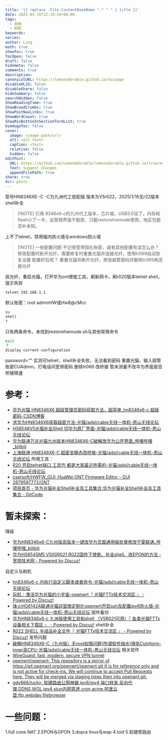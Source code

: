 ```yaml
---
title: '{{ replace .File.ContentBaseName "-" " " | title }}'
date: 2025-03-15T22:19:29+08:00
tags:
  - 网络
  - 刷机
keywords: 
series: 
author: Ling
math: true
showToc: true
TocOpen: false
draft: false
hidemeta: false
comments: true
description: 
canonicalURL: https://lemonadorable.github.io/to/page
disableHLJS: false
disableShare: false
hideSummary: false
searchHidden: false
ShowReadingTime: true
ShowBreadCrumbs: true
ShowPostNavLinks: true
ShowWordCount: true
ShowRssButtonInSectionTermList: true
UseHugoToc: false
cover:
  image: <image path/url>
  alt: <alt text>
  caption: <text>
  relative: false
  hidden: false
editPost:
  URL: https://github.com/LemonAdorable/lemonadorable.github.io/tree/master/content
  Text: Suggest Changes
  appendFilePath: true
share: true
dir: posts
---
```


型号HN8346X6 -C
-C为九洲代工低配版
版本为V5r022，2025/1/16无r22版本shell补全

> [!NOTE] 引用
> 8346x6-c的九州代工版本，芯片缩，USB3.0没了，内存和flash小了一半，运营商界面不能改，只能restorehwmode使用，地区包能否补未知。

上不了telnet，禁用猫内防火墙与windows防火墙

> [!NOTE] 一些配置问题
> 不记得宽带固化账密，或者其他配置有误怎么办？
> 修改配置时断开光纤，需要修复时重置光猫并连接光纤，使用tr069自动恢复设置
> 配置好后呢？
> 重置光猫并断开光纤，修改超管密码并删除tr069再连接光纤

拔光纤，重启光猫，打开华为ont使能工具，刷新网卡，刷r020版本telnet shell，提示失败
``` bash
telnet 192.168.1.1
```

默认账密：root adminHW或Hw8@cMcc
``` bash
su
shell
?
```
只有两条命令，未找到restorehwmode.sh与其他常用命令
``` bash
exit
？
display current-configuration
```
password=""
实测可telnet，shell补全失败，无法看到密码
重置光猫，输入超管账密CUAdmin，打电话问宽带密码
删除tr069 改桥接
暂未测量不改华为界面是否桥接限速
# 参考：
- [华为光猫 HN8346X6 超级管理员密码获取方法，超简单_hn8346x6-c 超级密码-CSDN博客](https://blog.csdn.net/greatwjl/article/details/121904017)
- [求华为HN8346X6获取超密方法-光猫/adsl/cable无线一体机-恩山无线论坛](https://www.right.com.cn/FORUM/thread-5490711-1-1.html)
- [HS8546V5光猫补全Shell 切华为原厂界面-光猫/adsl/cable无线一体机-恩山无线论坛](https://www.right.com.cn/forum/thread-4060870-1-1.html)
- [华为联通万兆光猫九州版本HN8346X6-C破解改华为公开界面_哔哩哔哩_bilibili](https://www.bilibili.com/video/BV1Hq4y1a7FM/)
- [上海联通 HN8346X6-C 超密变静态改桥接-光猫/adsl/cable无线一体机-恩山无线论坛](https://www.right.com.cn/forum/forum.php?mod=viewthread&tid=8414061&highlight=HN8346X6-C)
所用工具：
- [R20 开启telnet端口 工具包 都是大家最近所需的-光猫/adsl/cable无线一体机-恩山无线论坛](https://www.right.com.cn/forum/forum.php?mod=viewthread&tid=5659142&extra=page%3D1%26filter%3Dauthor%26orderby%3Ddateline)
- [csersoft/HWFW_GUI: HuaWei ONT Firmware Editor - GUI](https://github.com/csersoft/HWFW_GUI)
- [2879597772/ONT](https://github.com/2879597772/ONT)
- [项目首页 - 华为光猫补全Shell补全及工具集合:华为光猫补全Shell补全及工具集合 - GitCode](https://gitcode.com/open-source-toolkit/29511)
# 暂未探索：
降级
- [华为HN8346x6-C九州版高版本一键改华为页面通用版批量修改宁夏联通_哔哩哔哩_bilibili](https://www.bilibili.com/video/BV1bC4y1c7bt/)
- [华为HS8545M5 V500R021 R022固件下使能、补全shell、改EPON的方法 - 宽带技术网 - Powered by Discuz!](https://www.chinadsl.net/forum.php?mod=viewthread&action=printable&tid=177760)

自定义与刷机
- [hn8346x6-c 内执行自定义脚本或者命令-光猫/adsl/cable无线一体机-恩山无线论坛](https://www.right.com.cn/FORUM/thread-8305342-1-1.html)
- [玩机：激活华为光猫的小宇宙-openwrt『 光猫FTTx技术交流区 』 - Powered by Discuz!](https://www.chinadsl.net/thread-158737-1-1.html)
- [烽火HG6142A联通光猫运营商定制化openwrt开启ssh及配置ipv6防火墙-光猫/adsl/cable无线一体机-恩山无线论坛](https://www.right.com.cn/forum/thread-8338118-1-1.html)
固件备份
- [华为HN8346x6-c 九洲版使用工具和shell （V5R021可用）『 各类光猫FTTx设备相关下载区 』 - Powered by Discuz!](https://www.chinadsl.net/thread-176870-1-1.html)
shell补全
- [R022 SHELL 半成品补全文件『 光猫FTTx技术交流区 』 - Powered by Discuz!](https://www.chinadsl.net/forum.php?mod=viewthread&tid=177037)
发热问题
- [破解HN8346X6-C（九州版）无root权限问题(所谓软件缩水)降低CuInform-inner高CPU-光猫/adsl/cable无线一体机-恩山无线论坛](https://www.right.com.cn/forum/thread-8272971-1-1.html)
相关软件
- [WireGuard: fast, modern, secure VPN tunnel](https://www.wireguard.com/)
- [openwrt/openwrt: This repository is a mirror of https://git.openwrt.org/openwrt/openwrt.git It is for reference only and is not active for check-ins. We will continue to accept Pull Requests here. They will be merged via staging trees then into openwrt.git.](https://github.com/openwrt/openwrt)
- [gdy666/lucky: 软硬路由公网神器,ipv6/ipv4 端口转发,反向代理,DDNS,WOL,ipv4 stun内网穿透,cron,acme,阿里云盘,ftp,webdav,filebrowser](https://github.com/gdy666/lucky)
# 一些问题：
1.full cone NAT
2.EPON与GPON
3.dopra linux与wap
4.loid
5.软硬旁路由
